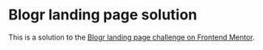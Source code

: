 # Blogr landing page solution

This is a solution to the [Blogr landing page challenge on Frontend Mentor](https://www.frontendmentor.io/challenges/blogr-landing-page-EX2RLAApP).

<!-- ### Primary

- Light red (CTA text): hsl(356, 100%, 66%)
- Very light red (CTA hover background): hsl(355, 100%, 74%)
- Very dark blue (headings): hsl(208, 49%, 24%)

### Neutral

- White (text): hsl(0, 0%, 100%)
- Grayish blue (footer text): hsl(240, 2%, 79%)
- Very dark grayish blue (body copy): hsl(207, 13%, 34%)
- Very dark black blue (footer background): hsl(240, 10%, 16%)

### Gradient

Background gradient - Intro/CTA mobile nav:

- Very light red: hsl(13, 100%, 72%)
- Light red: hsl(353, 100%, 62%)

Background gradient - body:

- Very dark gray blue: hsl(237, 17%, 21%)
- Very dark desaturated blue: hsl(237, 23%, 32%)

## Typography

### Body Copy

- Font size: 16px

### Fonts

- Family: [Overpass](https://fonts.google.com/specimen/Overpass?preview.text_type=custom)
- Weights: 300, 600

- Family: [Ubuntu](https://fonts.google.com/specimen/Ubuntu?preview.text_type=custom)
- Weights: 400, 500, 700 -->
